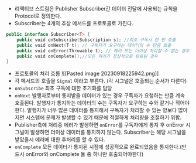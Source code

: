 
- 리액티브 스트림은 Publisher  Subscriber간 데이터 전달에 사용되는 규칙을 Protocol로 정의한다.
- Subscriber는 4개의 추상 메서드를 프로토콜로 가진다.

``` kotlin
public interface Subscriber<T> {
	public void onSubscribe(Subscription s); //최초 구독시 한 번 호출
	public void onNext(T t); // 구독자가 요구하는 데이터의 수 만큼 호출
	public void onError(Throwable t); // 에러 또는 더이상 처리할 수 없는 경우
	public void onComplete();//모든 처리가 정상적으로 완료된 경우
}
```

- 프로토콜의 처리 흐름
![[Pasted image 20230918225942.png]]
- 각 메서드의 호출을 `Signal` 이라고 부른다. (각 시그널은 호출되는 순서가 다른다)
- `onSubscribe` 최초 구독에 대한 초기화를 담당
- `onNext` 발행자로부터 통지받을 데이터가 있는 경우 구독자가 요청하는 만큼 계속 호출된다.
  발행자가 통지하는 데이터의 수는 구독자가 요구하는 수와 같거나 적어야한다.
  발행자가 너무 많은 데이터를 통지해서 구독자가 처리할 수 있는 양보다 많아지면 시스템에 문제가 발생할 수 있기 때문에 적절하게 처리량을 조절하기 위함.
- Publisher측에 처리중 에러가 발생하면 `onError`를 구독자에게 통지 후 onError 시그널이 발생하면 더이상 데이터를 통지하지 않는다.
  Subscriber는 해당 시그널을 받았을시 에러에 대한 후처리를 할 수 있다.
- `onComplete` 모든 데이터가 통지된 시점에 성공적으로 완료되었음을 통지한다.(반드시 onError와 onComplete 둘 중 하나만 호출되어야한다)